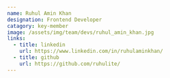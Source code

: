 ```yaml
---
name: Ruhul Amin Khan
designation: Frontend Developer
catagory: key-member
image: /assets/img/team/devs/ruhul_amin_khan.jpg
links:
  - title: linkedin
    url: https://www.linkedin.com/in/ruhulaminkhan/
  - title: github
    url: https://github.com/ruhulite/
---
```


